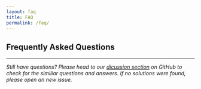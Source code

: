 ```yaml
---
layout: faq
title: FAQ
permalink: /faq/
---
```


## Frequently Asked Questions


---

*Still have questions? Please head to our [dicussion section](https://github.com/OrthoFinder/OrthoFinder/issues) on GitHub to check for the similiar questions and answers. If no solutions were found, please open an new issue.*